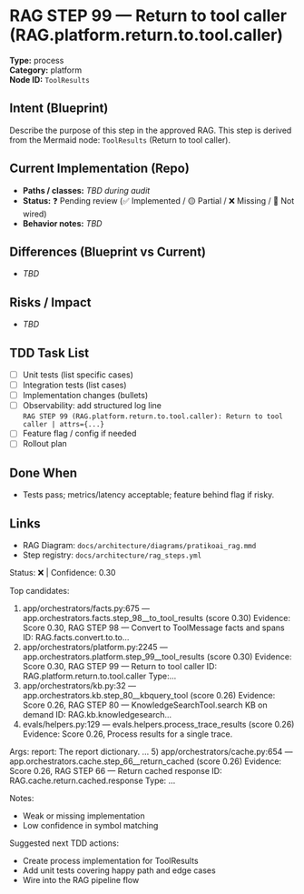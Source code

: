 # RAG STEP 99 — Return to tool caller (RAG.platform.return.to.tool.caller)

**Type:** process  
**Category:** platform  
**Node ID:** `ToolResults`

## Intent (Blueprint)
Describe the purpose of this step in the approved RAG. This step is derived from the Mermaid node: `ToolResults` (Return to tool caller).

## Current Implementation (Repo)
- **Paths / classes:** _TBD during audit_
- **Status:** ❓ Pending review (✅ Implemented / 🟡 Partial / ❌ Missing / 🔌 Not wired)
- **Behavior notes:** _TBD_

## Differences (Blueprint vs Current)
- _TBD_

## Risks / Impact
- _TBD_

## TDD Task List
- [ ] Unit tests (list specific cases)
- [ ] Integration tests (list cases)
- [ ] Implementation changes (bullets)
- [ ] Observability: add structured log line  
  `RAG STEP 99 (RAG.platform.return.to.tool.caller): Return to tool caller | attrs={...}`
- [ ] Feature flag / config if needed
- [ ] Rollout plan

## Done When
- Tests pass; metrics/latency acceptable; feature behind flag if risky.

## Links
- RAG Diagram: `docs/architecture/diagrams/pratikoai_rag.mmd`
- Step registry: `docs/architecture/rag_steps.yml`


<!-- AUTO-AUDIT:BEGIN -->
Status: ❌  |  Confidence: 0.30

Top candidates:
1) app/orchestrators/facts.py:675 — app.orchestrators.facts.step_98__to_tool_results (score 0.30)
   Evidence: Score 0.30, RAG STEP 98 — Convert to ToolMessage facts and spans
ID: RAG.facts.convert.to.to...
2) app/orchestrators/platform.py:2245 — app.orchestrators.platform.step_99__tool_results (score 0.30)
   Evidence: Score 0.30, RAG STEP 99 — Return to tool caller
ID: RAG.platform.return.to.tool.caller
Type:...
3) app/orchestrators/kb.py:32 — app.orchestrators.kb.step_80__kbquery_tool (score 0.26)
   Evidence: Score 0.26, RAG STEP 80 — KnowledgeSearchTool.search KB on demand
ID: RAG.kb.knowledgesearch...
4) evals/helpers.py:129 — evals.helpers.process_trace_results (score 0.26)
   Evidence: Score 0.26, Process results for a single trace.

Args:
    report: The report dictionary.
  ...
5) app/orchestrators/cache.py:654 — app.orchestrators.cache.step_66__return_cached (score 0.26)
   Evidence: Score 0.26, RAG STEP 66 — Return cached response
ID: RAG.cache.return.cached.response
Type: ...

Notes:
- Weak or missing implementation
- Low confidence in symbol matching

Suggested next TDD actions:
- Create process implementation for ToolResults
- Add unit tests covering happy path and edge cases
- Wire into the RAG pipeline flow
<!-- AUTO-AUDIT:END -->